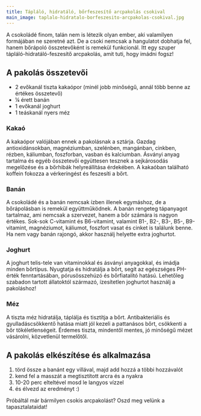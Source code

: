 ```yaml
---
title: Tápláló, hidratáló, bőrfeszesítő arcpakolás csokival
main_image: taplalo-hidratalo-borfeszesito-arcpakolas-csokival.jpg
---
```


A csokoládé finom, talán nem is létezik olyan ember, aki valamilyen formájában
ne szeretné azt. De a csoki nemcsak a hangulatot dobhatja fel, hanem bőrápoló
összetevőként is remekül funkcionál. Itt egy szuper tápláló-hidratáló-feszesítő
arcpakolás, amit tuti, hogy imádni fogsz!

## A pakolás összetevői

*   2 evőkanál tiszta kakaópor (minél jobb minőségű, annál több benne az értékes összetevő)
*   ¼ érett banán
*   1 evőkanál joghurt
*   1 teáskanál nyers méz

### Kakaó

A kakaópor valójában ennek a pakolásnak a sztárja. Gazdag antioxidánsokban,
magnéziumban, szelénben, mangánban, cinkben, rézben, káliumban, foszforban,
vasban és kalciumban. Ásványi anyag tartalma és egyéb összetevői együttesen
tesznek a sejkárosodás megelőzése és a bőrhibák helyreállítása érdekében. A
kakaóban található koffein fokozza a vérkeringést és feszesíti a bőrt.

### Banán

A csokoládé és a banán nemcsak ízben illenek egymáshoz, de a bőrápolásban is
remekül együttműködnek. A banán rengeteg tápanyagot tartalmaz, ami nemcsak a
szervezet, hanem a bőr számára is nagyon értékes. Sok-sok C-vitamint és
B6-vitamint, valamint B1-, B2-, B3-, B5-, B9-vitamint, magnéziumot, káliumot,
foszfort vasat és cinket is találunk benne. Ha nem vagy banán rajongó, akkor
használj helyette extra joghurtot.

### Joghurt

A joghurt telis-tele van vitaminokkal és ásványi anyagokkal, és imádja minden
bőrtípus. Nyugtatja és hidratálja a bőrt, segít az egészséges PH-érték
fenntartásában, pórusösszehúzó és bőrfiatalító hatású. Lehetőleg szabadon
tartott állatoktól származó, ízesítetlen joghurtot használj a pakoláshoz!

### Méz

A tiszta méz hidratálja, táplálja és tisztítja a bőrt. Antibakteriális és
gyulladáscsökkentő hatása miatt jól kezeli a pattanásos bőrt, csökkenti a bőr
tökéletlenségeit. Érdemes tiszta, mindentől mentes, jó minőségű mézet vásárolni,
közvetlenül termelőtől.

## A pakolás elkészítése és alkalmazása

1.  törd össze a banánt egy villával, majd add hozzá a többi hozzávalót
2.  kend fel a masszát a megtisztított arcra és a nyakra
3.  10-20 perc elteltével mosd le langyos vízzel
4.  és élvezd az eredményt :)

Próbáltál már bármilyen csokis arcpakolást? Oszd meg velünk a tapasztalataidat!


